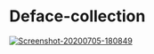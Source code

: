 # Deface-collection

<a href="https://ibb.co/YW2Vjbw"><img src="https://i.ibb.co/dcBHK7x/Screenshot-20200705-180849.png" alt="Screenshot-20200705-180849" border="0"></a>
